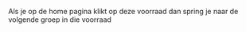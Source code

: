 Als je op de home pagina klikt op deze voorraad dan spring je naar de volgende groep in die voorraad
